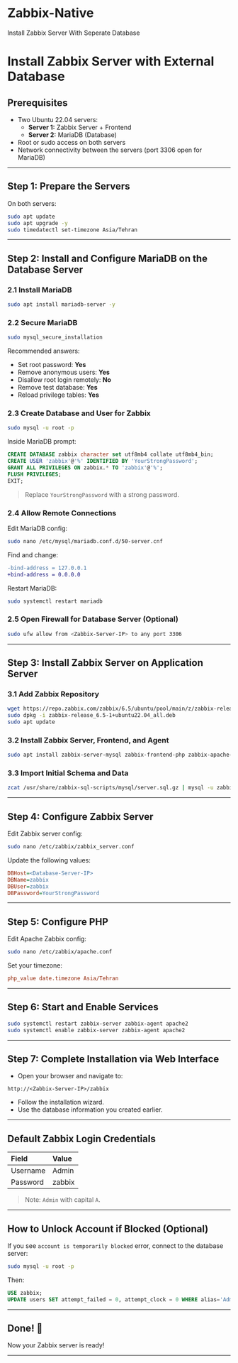 # Zabbix-Native
Install Zabbix Server With Seperate Database

# Install Zabbix Server with External Database

## Prerequisites
- Two Ubuntu 22.04 servers:
  - **Server 1:** Zabbix Server + Frontend
  - **Server 2:** MariaDB (Database)
- Root or sudo access on both servers
- Network connectivity between the servers (port 3306 open for MariaDB)

---

## Step 1: Prepare the Servers
On both servers:

```bash
sudo apt update
sudo apt upgrade -y
sudo timedatectl set-timezone Asia/Tehran
```

---

## Step 2: Install and Configure MariaDB on the Database Server

### 2.1 Install MariaDB
```bash
sudo apt install mariadb-server -y
```

### 2.2 Secure MariaDB
```bash
sudo mysql_secure_installation
```
Recommended answers:
- Set root password: **Yes**
- Remove anonymous users: **Yes**
- Disallow root login remotely: **No**
- Remove test database: **Yes**
- Reload privilege tables: **Yes**

### 2.3 Create Database and User for Zabbix
```bash
sudo mysql -u root -p
```
Inside MariaDB prompt:

```sql
CREATE DATABASE zabbix character set utf8mb4 collate utf8mb4_bin;
CREATE USER 'zabbix'@'%' IDENTIFIED BY 'YourStrongPassword';
GRANT ALL PRIVILEGES ON zabbix.* TO 'zabbix'@'%';
FLUSH PRIVILEGES;
EXIT;
```

> Replace `YourStrongPassword` with a strong password.

### 2.4 Allow Remote Connections
Edit MariaDB config:

```bash
sudo nano /etc/mysql/mariadb.conf.d/50-server.cnf
```
Find and change:

```diff
-bind-address = 127.0.0.1
+bind-address = 0.0.0.0
```

Restart MariaDB:

```bash
sudo systemctl restart mariadb
```

### 2.5 Open Firewall for Database Server (Optional)

```bash
sudo ufw allow from <Zabbix-Server-IP> to any port 3306
```

---

## Step 3: Install Zabbix Server on Application Server

### 3.1 Add Zabbix Repository
```bash
wget https://repo.zabbix.com/zabbix/6.5/ubuntu/pool/main/z/zabbix-release/zabbix-release_6.5-1+ubuntu22.04_all.deb
sudo dpkg -i zabbix-release_6.5-1+ubuntu22.04_all.deb
sudo apt update
```

### 3.2 Install Zabbix Server, Frontend, and Agent
```bash
sudo apt install zabbix-server-mysql zabbix-frontend-php zabbix-apache-conf zabbix-sql-scripts zabbix-agent -y
```

### 3.3 Import Initial Schema and Data
```bash
zcat /usr/share/zabbix-sql-scripts/mysql/server.sql.gz | mysql -u zabbix -p -h <Database-Server-IP> zabbix
```

---

## Step 4: Configure Zabbix Server

Edit Zabbix server config:

```bash
sudo nano /etc/zabbix/zabbix_server.conf
```

Update the following values:

```ini
DBHost=<Database-Server-IP>
DBName=zabbix
DBUser=zabbix
DBPassword=YourStrongPassword
```

---

## Step 5: Configure PHP

Edit Apache Zabbix config:

```bash
sudo nano /etc/zabbix/apache.conf
```

Set your timezone:

```ini
php_value date.timezone Asia/Tehran
```

---

## Step 6: Start and Enable Services
```bash
sudo systemctl restart zabbix-server zabbix-agent apache2
sudo systemctl enable zabbix-server zabbix-agent apache2
```

---

## Step 7: Complete Installation via Web Interface
- Open your browser and navigate to:

```text
http://<Zabbix-Server-IP>/zabbix
```

- Follow the installation wizard.
- Use the database information you created earlier.

---

## Default Zabbix Login Credentials

| Field | Value |
|:-----|:------|
| Username | Admin |
| Password | zabbix |

> Note: `Admin` with capital `A`.

---

## How to Unlock Account if Blocked (Optional)

If you see `account is temporarily blocked` error, connect to the database server:

```bash
sudo mysql -u root -p
```

Then:

```sql
USE zabbix;
UPDATE users SET attempt_failed = 0, attempt_clock = 0 WHERE alias='Admin';
```

---

## Done! 🌟

Now your Zabbix server is ready!

---

